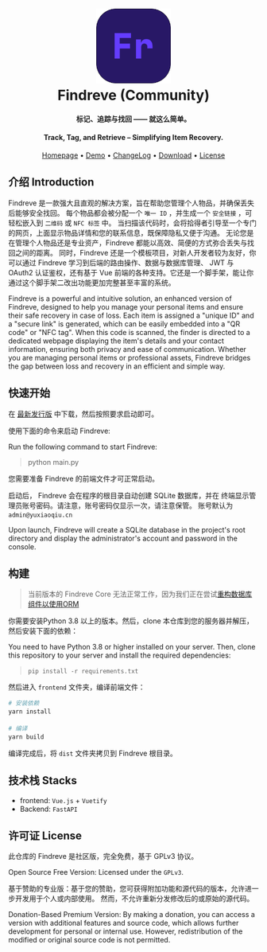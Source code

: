 <h1 align="center">
  <br>
  <a href="https://find.yxqi.cn" alt="logo" ><img src="./docs/Findreve.png" width="150"/></a>
  <br>
  Findreve (Community)
  <br>
</h1>
<h4 align="center">标记、追踪与找回 —— 就这么简单。</h4>
<h4 align="center">Track, Tag, and Retrieve – Simplifying Item Recovery.</h4>

<p align="center">
  <a href="https://www.yxqi.cn">Homepage</a> •
  <a href="https://find.yxqi.cn">Demo</a> •
  <a href="./CHANGELOG.md">ChangeLog</a> •
  <a href="https://github.com/Findreve/Findreve/releases">Download</a> •
  <a href="#License">License</a>
</p>

## 介绍 Introduction
Findreve 是一款强大且直观的解决方案，旨在帮助您管理个人物品，并确保丢失后能够安全找回。
每个物品都会被分配一个 `唯一 ID` ，并生成一个 `安全链接` ，可轻松嵌入到 `二维码` 或 `NFC 标签` 中。
当扫描该代码时，会将拾得者引导至一个专门的网页，上面显示物品详情和您的联系信息，既保障隐私又便于沟通。
无论您是在管理个人物品还是专业资产，Findreve 都能以高效、简便的方式弥合丢失与找回之间的距离。
同时，Findreve 还是一个模板项目，对新人开发者较为友好，你可以通过 Findreve 学习到后端的路由操作、数据与数据库管理、
JWT 与 OAuth2 认证鉴权，还有基于 Vue 前端的各种支持。它还是一个脚手架，能让你通过这个脚手架二改出功能更加完整甚至丰富的系统。

Findreve is a powerful and intuitive solution, an enhanced version of Findreve, designed
to help you manage your personal items and ensure their safe recovery in case of loss. Each
item is assigned a "unique ID" and a "secure link" is generated, which can be easily embedded
into a "QR code" or "NFC tag". When this code is scanned, the finder is directed to a
dedicated webpage displaying the item's details and your contact information, ensuring both
privacy and ease of communication. Whether you are managing personal items or professional
assets, Findreve bridges the gap between loss and recovery in an efficient and simple way.

## 快速开始
在 [最新发行版](https://github.com/Findreve/Findreve/releases/latest) 中下载，然后按照要求启动即可。

使用下面的命令来启动 Findreve:

Run the following command to start Findreve:

> python main.py

您需要准备 Findreve 的前端文件才可正常启动。

<!--

```bash
# Windows
findreve.exe

# Linux
# 解压
tar -zxvf findreve_VERSION_OS_ARCH.tar.gz
# 赋予执行权限
chmod +x ./findreve
# 启动 Findreve
./findreve
```
-->

启动后， Findreve 会在程序的根目录自动创建 SQLite 数据库，并在
终端显示管理员账号密码。请注意，账号密码仅显示一次，请注意保管。
账号默认为 `admin@yuxiaoqiu.cn`

Upon launch, Findreve will create a SQLite database in the project's root directory and
display the administrator's account and password in the console.

## 构建

> 当前版本的 Findreve Core 无法正常工作，因为我们正在尝试[重构数据库组件以使用ORM](https://github.com/Findreve/Findreve/issues/8)

你需要安装Python 3.8 以上的版本。然后，clone 本仓库到您的服务器并解压，然后安装下面的依赖：

You need to have Python 3.8 or higher installed on your server. Then, clone this repository
to your server and install the required dependencies:

> `pip install -r requirements.txt`

然后进入 `frontend` 文件夹，编译前端文件：

```bash
# 安装依赖
yarn install

# 编译
yarn build
```

编译完成后，将 `dist` 文件夹拷贝到 Findreve 根目录。

## 技术栈 Stacks

- frontend: `Vue.js` + `Vuetify`
- Backend: `FastAPI`

## 许可证 License
此仓库的 Findreve 是社区版，完全免费，基于 GPLv3 协议。

Open Source Free Version: Licensed under the `GPLv3`.

基于赞助的专业版：基于您的赞助，您可获得附加功能和源代码的版本，允许进一步开发用于个人或内部使用。
然而，不允许重新分发修改后的或原始的源代码。

Donation-Based Premium Version: By making a donation, you can access a version with additional features
and source code, which allows further development for personal or internal use. However, redistribution
of the modified or original source code is not permitted.